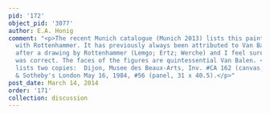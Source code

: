 ```yaml
---
pid: '172'
object_pid: '3077'
author: E.A. Honig
comment: "<p>The recent Munich catalogue (Munich 2013) lists this painting as a collaboration
  with Rottenhammer. It has previously always been attributed to Van Balen working
  after a drawing by Rottenhammer (Lemgo; Ertz; Werche) and I feel sure that this
  was correct. The faces of the figures are quintessential Van Balen. </p><p>Werche
  lists two copies:  Dijon, Musee des Beaux-Arts, Inv. #CA 162 (canvas, 20.5 x 28.6)
  & Sotheby's London May 16, 1984, #56 (panel, 31 x 40.5).</p>"
post_date: March 14, 2014
order: '171'
collection: discussion
---
```

